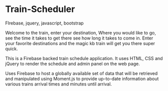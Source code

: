 # Train-Scheduler
FIrebase, jquery, javascript, bootstrap

Welcome to the train, enter your destination,
Where you would like to go,
see the time it takes to get there
see how long it takes to come in.
 Enter your favorite destinations and the magic kb train will get you there super quick.


 This is a Firebase backed train schedule application. It uses HTML, CSS and jQuery to render the schedule and admin panel on the web page.

Uses Firebase to host a globally available set of data that will be retrieved and manipulated using Moment.js to provide up-to-date information about various trains arrival times and minutes until arrival.


